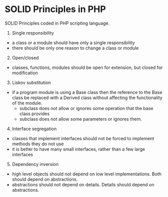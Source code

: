 # SOLID Principles in PHP
SOLID Principles coded in PHP scripting language.

1. Single responsibility
  - a class or a module should have only a single responsibility
  - there should be only one reason to change a class or module
2. Open/closed
  - classes, functions, modules should be open for extension, but closed for modification
3. Liskov substitution
  - if a program module is using a Base class then the reference to the Base class be replaced with a Derived class without affecting the functionality of the module.
    - subclass does not allow or ignores some operation that the base class provides
    - subclass does not allow some parameters or ignores them.
4. Interface segregation
  - classes that implement interfaces should not be forced to implement methods they do not use
  - it is better to have many small interfaces, rather than a few large interfaces
5. Dependency inversion
  - high level objects should not depend on low level implementations. Both should depend on abstractions.
  - abstractions should not depend on details. Details should depend on abstractions.
